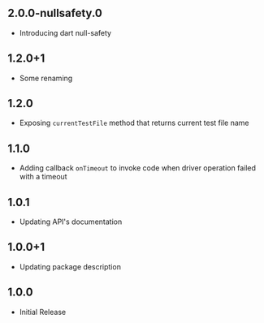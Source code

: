 ## 2.0.0-nullsafety.0
- Introducing dart null-safety

## 1.2.0+1
- Some renaming

## 1.2.0
- Exposing `currentTestFile` method that returns current test file name

## 1.1.0
- Adding callback `onTimeout` to invoke code when driver operation failed with a timeout

## 1.0.1
- Updating API's documentation

## 1.0.0+1
- Updating package description

## 1.0.0
- Initial Release